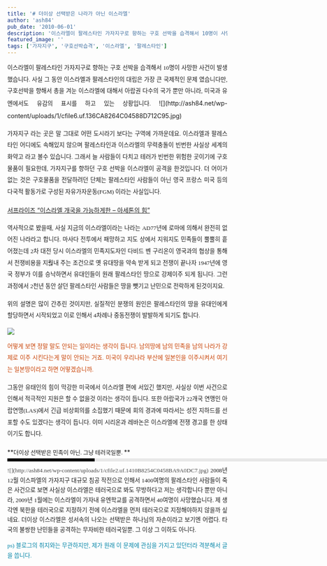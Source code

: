 ```yaml
---
title: '# 더이상 선택받은 나라가 아닌 이스라엘'
author: 'ash84'
pub_date: '2010-06-01'
description: '이스라엘이 팔레스타인 가자지구로 향하는 구호 선박을 습격해서 10명이 사망한 사건이 발생했습니다. 사실 그 동안 이스라엘과 팔레스타인의 대립은 가장 큰 국제적인 문제 였습니다만, 구호선박을 향해서 총을 겨눈 이스라엘에 대해서 아랍권 다수의 국가 뿐만 아니라, 미국과 유엔에서도 유감의 표시를 하고 있는 상황입니다. <'
featured_image: ''
tags: ['가자지구', '구호선박습격', '이스라엘', '팔레스타인']
---
```



<div style="TEXT-ALIGN: justify; LINE-HEIGHT: 2">  
<span style="FONT-SIZE: 10pt"><span style="FONT-FAMILY: Dotum">이스라엘이 팔레스타인 가자지구로 향하는 구호 선박을 습격해서 10명이 사망한 사건이 발생했습니다. 사실 그 동안 이스라엘과 팔레스타인의 대립은 가장 큰 국제적인 문제 였습니다만, 구호선박을 향해서 총을 겨눈 이스라엘에 대해서 아랍권 다수의 국가 뿐만 아니라, 미국과 유엔에서도 유감의 표시를 하고 있는 상황입니다. </span></span>![](http://ash84.net/wp-content/uploads/1/cfile6.uf.136CA8264C04588D712C95.jpg)

<span style="FONT-SIZE: 10pt"><span style="FONT-FAMILY: Dotum">가자지구 라는 곳은 말 그대로 어떤 도시라기 보다는 구역에 가까운데요. 이스라엘과 팔레스타인 어디에도 속해있지 않으며 팔레스타인과 이스라엘의 무력충돌이 빈번한 사실상 세계의 화약고 라고 볼수 있습니다. 그래서 늘 사람들이 다치고 테러가 빈번한 위험한 곳이기에 구호물품이 필요한데, 가자지구를 향하던 구호 선박을 이스라엘이 공격을 한것입니다. 더 어이가 없는 것은 구호물품을 전달하려던 단체는 팔레스타인 사람들이 아닌 영국 프랑스 미국 등의 다국적 활동가로 구성된 자유가자운동(FGM) 이라는 사실입니다. </span></span>

[서프라이즈 “이스라엘 개국을 가능하게한 – 아세톤의 힘”](http://www.newsen.com/news_view.php?uid=201001031049541001 "[http://www.newsen.com/news_view.php?uid=201001031049541001]로 이동합니다.")

<span style="FONT-SIZE: 10pt"><span style="FONT-FAMILY: Dotum">역사적으로 봤을때, 사실 지금의 이스라엘이라는 나라는 AD77년에 로마에 의해서 완전히 없어진 나라라고 합니다. 마사다 전투에서 패망하고 지도 상에서 지워지도 민족들이 뿔뿔히 흩어졌는데 2차 대전 당시 이스라엘의 민족지도자인 다비드 벤 구리온이 영국과의 협상을 통해서 전쟁비용을 지웒내 주는 조건으로 옛 유대땅을 약속 받게 되고 전쟁이 끝나자 1947년에 영국 정부가 이를 승낙하면서 유대인들이 원래 팔레스타인 땅으로 강제이주 되게 됩니다. 그런 과정에서 2천년 동안 살던 팔레스타인 사람들은 땅을 뺏기고 난민으로 전락하게 된것이지요. </span></span>

<span style="FONT-SIZE: 10pt"><span style="FONT-FAMILY: Dotum">위의 설명은 많이 간추린 것이지만, 실질적인 분쟁의 원인은 팔레스타인의 땅을 유대인에게 할당하면서 시작되었고 이로 인해서 4차례나 중동전쟁이 발발하게 되기도 합니다. </span></span>

![](http://ash84.net/wp-content/uploads/1/cfile1.uf.136C6D264C0458A56A40BC.jpg)

<span style="FONT-SIZE: 10pt"><span style="FONT-FAMILY: Dotum"><font color="#c84205">어떻게 보면 정말 말도 안되는 일이라는 생각이 듭니다. 남의땅에 남의 민족을 남의 나라가 강제로 이주 시킨다는게 말이 안되는 거죠. 미국이 우리나라 부산에 일본인을 이주시켜서 여기는 일본땅이라고 하면 어떻겠습니까.</font></span></span>

<span style="FONT-SIZE: 10pt"><span style="FONT-FAMILY: Dotum">그동안 유태인의 힘이 막강한 미국에서 이스라엘 편에 서있긴 했지만, 사실상 이번 사건으로 인해서 적극적인 지원은 할 수 없을것 이라는 생각이 듭니다. 또한 아랍국가 22개국 연맹인 아랍연맹(LAS)에서 긴급 비상회의를 소집했기 때문에 회의 경과에 따라서는 성전 지하드를 선포할 수도 있겠다는 생각이 듭니다. 이미 시리온과 레바논은 이스라엘에 전쟁 경고를 한 상태이기도 합니다. </span></span>

<div><span style="FONT-SIZE: 10pt"><span style="FONT-FAMILY: Dotum"></span></span>**<font face="돋움" size="2">더이상 선택받은 민족이 아닌. 그냥 테러국일뿐. </font>**  
<div style="BORDER-LEFT: #000000 200px solid; PADDING-BOTTOM: 3px; BACKGROUND-COLOR: #e8e8e8; PADDING-LEFT: 6px; WIDTH: 690px; PADDING-RIGHT: 6px; FONT: bold 1pt/1 나눔고딕, Sans-serif; MARGIN-BOTTOM: 10px; HEIGHT: 1px; COLOR: #fff; PADDING-TOP: 3px"><span style="FONT-SIZE: 11pt"><span style="FONT-SIZE: 10pt"><span style="FONT-SIZE: 11pt"><span style="FONT-SIZE: 10pt"><span style="FONT-SIZE: 10pt"><span style="FONT-FAMILY: Batang"><span style="FONT-SIZE: 11pt"><span style="FONT-SIZE: 1pt"></span></span></span></span></span></span></span></span></div>  
<div style="LINE-HEIGHT: 1.7"><span style="FONT-FAMILY: Dotum"><font color="#474747"><span style="FONT-SIZE: 10pt"><span style="FONT-FAMILY: Dotum">  
![](http://ash84.net/wp-content/uploads/1/cfile2.uf.1410B8254C0458BA9A0DC7.jpg)﻿</span></span></font><span style="FONT-SIZE: 10pt"><font color="#474747"><span style="FONT-SIZE: 10pt"><span style="FONT-FAMILY: Dotum">﻿</span></span></font><span style="FONT-FAMILY: Dotum"><font color="#474747"><span style="FONT-SIZE: 10pt"><span style="FONT-FAMILY: Dotum">﻿</span></span></font><span style="FONT-SIZE: 10pt"><font color="#474747"><span style="FONT-SIZE: 10pt"><span style="FONT-FAMILY: Dotum">﻿   
</span></span></font></span></span></span></span>  
<span style="FONT-SIZE: 10pt"><span style="FONT-FAMILY: Dotum">2008년 12월 이스파엘의 가자지구 대규모 침공 작전으로 인해서 1400여명의 팔레스타인 사람들이 죽은 사건으로 보면 사실상 이스라엘은 테러국으로 봐도 무방하다고 저는 생각합니다 뿐만 아니라, 2009년 1월에는 이스라엘이 가자내 유엔학교를 공격하면서 40여명이 사망했습니다. 제 생각엔 북한을 테러국으로 지정하기 전에 이스라엘을 먼저 테러국으로 지정해야하지 않을까 싶네요. 더이상 이스라엘은 성서속의 나오는 선택받은 하나님의 자손이라고 보기엔 어렵다. 타국의 불쌍한 난민들을 공격하는 무자비한 테러국일뿐. 그 이상 그 이하도 아니다.

</span></span><font color="#0686a8">ps) 블로그의 취지와는 무관하지만, 제가 원래 이 문제에 관심을 가지고 있던터라 격분해서 글을 씁니다. </font>

</div></div></div>

